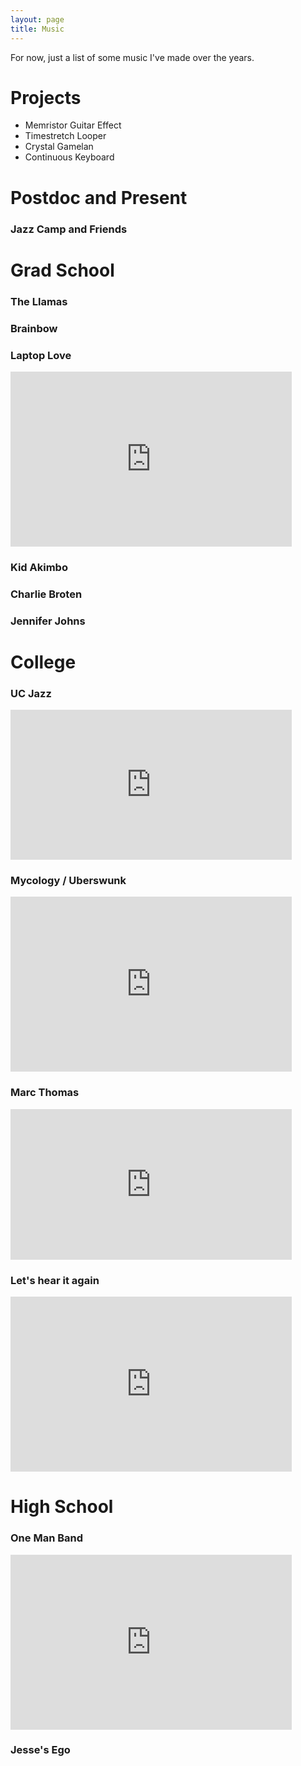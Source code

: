```yaml
---
layout: page
title: Music 
---
```


For now, just a list of some music I've made over the years.



# Projects

* Memristor Guitar Effect
* Timestretch Looper 
* Crystal Gamelan
* Continuous Keyboard


# Postdoc and Present

### Jazz Camp and Friends


# Grad School

### The Llamas 

### Brainbow

### Laptop Love

<iframe style="border: 0; width: 450px; height: 280px;" src="https://bandcamp.com/EmbeddedPlayer/album=1589755408/size=large/bgcol=333333/linkcol=ffffff/artwork=small/transparent=true/" seamless><a href="http://jesseengel.bandcamp.com/album/laptop-love-2">Laptop Love by Jesse Engel</a></iframe>

### Kid Akimbo

### Charlie Broten

### Jennifer Johns

# College

### UC Jazz

<iframe style="border: 0; width: 450px; height: 240px;" src="https://bandcamp.com/EmbeddedPlayer/album=3120010927/size=large/bgcol=333333/linkcol=ffffff/artwork=small/transparent=true/" seamless><a href="http://jesseengel.bandcamp.com/album/uc-jazz-ambassadorial-quintet-live-at-hertz-hall">UC Jazz Ambassadorial Quintet: Live at Hertz Hall by Jesse Engel</a></iframe>

### Mycology / Uberswunk

<iframe style="border: 0; width: 450px; height: 280px;" src="https://bandcamp.com/EmbeddedPlayer/album=1685344858/size=large/bgcol=333333/linkcol=ffffff/artwork=small/transparent=true/" seamless><a href="http://jesseengel.bandcamp.com/album/mycology-live-at-annas-jazz-island">Mycology: Live at Anna&#39;s Jazz Island by Mycology</a></iframe>

### Marc Thomas

<iframe style="border: 0; width: 450px; height: 241px;" src="https://bandcamp.com/EmbeddedPlayer/album=1158917618/size=large/bgcol=333333/linkcol=ffffff/artwork=small/transparent=true/" seamless><a href="http://jesseengel.bandcamp.com/album/marc-thomas-the-open-path-sessions">Marc Thomas: The Open Path Sessions by Marc Thomas</a></iframe>

### Let's hear it again

<iframe style="border: 0; width: 450px; height: 280px;" src="https://bandcamp.com/EmbeddedPlayer/album=1700059390/size=large/bgcol=333333/linkcol=ffffff/artwork=small/transparent=true/" seamless><a href="http://jesseengel.bandcamp.com/album/lets-hear-it-again-2">Let&#39;s Hear it Again by Jesse Engel</a></iframe>

# High School

### One Man Band

<iframe style="border: 0; width: 450px; height: 280px;" src="https://bandcamp.com/EmbeddedPlayer/album=1961286744/size=large/bgcol=333333/linkcol=ffffff/artwork=small/transparent=true/" seamless><a href="http://jesseengel.bandcamp.com/album/one-man-band-2">One Man Band by Jesse Engel</a></iframe>

### Jesse's Ego